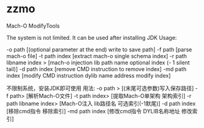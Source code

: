 # zzmo
Mach-O ModifyTools

The system is not limited. It can be used after installing JDK </n>
Usage:

-o path [(optional parameter at the end) write to save path]
-f path [parse mach-o file]
-t path index [extract mach-o single schema index]
-r path libname index > [mach-o injection lib path name optional index (- 1 silent tail)]
-d path index [remove CMD instruction to remove index]
-md path index [modify CMD instruction dylib name address modify index]

不限制系统，安装JDK即可使用
用法:
-o path > [(末尾可选参数)写入保存路径]
-f path> [解析Mach-O文件]
-t path index> [提取Mach-O单架构 架构索引]
-r path libname index> [Mach-O注入 lib路径名 可选索引(-1默尾)]
-d path index [移除cmd指令 移除索引]
-md path index [修改cmd指令 DYLIB名称地址 修改索引]

